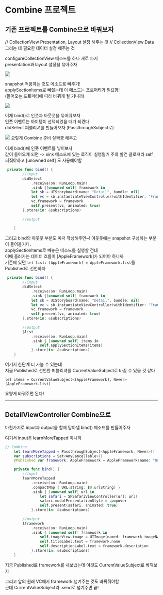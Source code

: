 # Combine 프로젝트 


## 기존 프로젝트를 Combine으로 바꿔보자


// CollectionView Presentation, Layout 설정 해주는 것
// CollectionView Data 그리는 데 필요한 데이터 설정 해주는 것

configureCollectionView 메소드를 하나 새로 파서  
presentation과 layout 설정을 묶어주자

![](https://velog.velcdn.com/images/woojusm/post/33e9f4ad-c62d-42cd-8070-7138476cbd68/image.png)

snapshot 적용하는 것도 메소드로 빼주기!  
applySectionItems로 빼줬는데 이 메소드는 프로퍼티가 필요함!  
(들어오는 프로퍼티에 따라 바뀌게 될 거니까)

![](https://velog.velcdn.com/images/woojusm/post/ee86f280-6b0d-4182-aceb-cc4d8f579d14/image.png)

이제 bind()로 인풋과 아웃풋을 묶어줘보자  
인풋 이벤트는 아이템이 선택되었을 때가 되겠다  
didSelect 퍼블리셔를 만들어보자 (PassthroughSubject로)

![](https://velog.velcdn.com/images/woojusm/post/953fd0aa-4dfe-46bd-a2e5-7c50c7e52cef/image.png)
요렇게 Combine 준비 살짝쿵 해주고

이제 bind()에 인풋 이벤트를 넣어보자  
값이 들어오게 되면 -> sink 메소드에 있는 로직이 실행될거
주의 할건 클로져라 self 써줘야하고 [unowned self] 도 사용해야함 

```swift
 private func bind() {
        //input
        didSelect
            .receive(on: RunLoop.main)
            .sink {[unowned self] framework in
            let sb = UIStoryboard(name: "Detail", bundle: nil)
            let vc = sb.instantiateViewController(withIdentifier: "FrameworkDetailViewController") as! FrameworkDetailViewController
            vc.framework = framework
            self.present(vc, animated: true)
        }.store(in: &subscriptions)
        
        //output
        
    }
```

그러고 bind의 아웃풋 부분도 마저 작성해주면~!
아웃풋에는 snapshot 구성하는 부분이 들어올거다.  
applySectionItems로 빼놓은 메소드를 실행할 건데  
이때 흘러가는 데이터 흐름이 [AppleFramework]가 되어야 하니까  
기존에 있던 `let list: [AppleFramework] = AppleFramework.list`를  
Published로 선언하자  
```swift
 private func bind() {
        //input
        didSelect
            .receive(on: RunLoop.main)
            .sink {[unowned self] framework in
            let sb = UIStoryboard(name: "Detail", bundle: nil)
            let vc = sb.instantiateViewController(withIdentifier: "FrameworkDetailViewController") as! FrameworkDetailViewController
            vc.framework = framework
            self.present(vc, animated: true)
        }.store(in: &subscriptions)
        
        //output
        $list
            .receive(on: RunLoop.main)
            .sink { [unowned self] items in
                self.applySectionItems(items)
            }.store(in: &subscriptions)
    }
```

여기서 한단계 더 가볼 수 있는데  
지금 Published로 선언한 퍼블리셔를 CurrentValueSubject로 바꿀 수 있을 것 같다  

`let items = CurrentValueSubject<[AppleFramework], Never>(AppleFramework.list)`

요렇게 바꿔주면 된다!  
___
## DetailViewController Combine으로

마찬가지로 input과 output을 함께 담아낼 bind() 메소드를 만들어주자

여기서 input은 learnMoreTapped 이니까  
```swift
// Combine
    let learnMoreTapped = PassthroughSubject<AppleFramework, Never>()
    var subscriptions = Set<AnyCancellable>()
    @Published var framework: AppleFramework = AppleFramework(name: "Unknown", imageName: "", urlString: "", description: "")
```

```swift
    private func bind() {
        //input
        learnMoreTapped
            .receive(on: RunLoop.main)
            .compactMap { URL(string: $0.urlString) }
            .sink { [unowned self] url in
                let safari = SFSafariViewController(url: url)
                safari.modalPresentationStyle = .popover
                self.present(safari, animated: true)
            }.store(in: &subscriptions)
        
        //output
        $framework
            .receive(on: RunLoop.main)
            .sink { [unowned self] framework in
                self.imageView.image = UIImage(named: framework.imageName)
                self.titleLabel.text = framework.name
                self.descriptionLabel.text = framework.description
            }.store(in: &subscriptions)
    }
```
지금 Published로 framework를 내보냈는데
이것도 CurrentValueSubject로 바꿔보자  

그리고 앞의 원래 VC에서 framework 넘겨주는 것도 바꿔줘야함  
근데 CurrentValueSubject라 .send로 넘겨주면 끝!  

